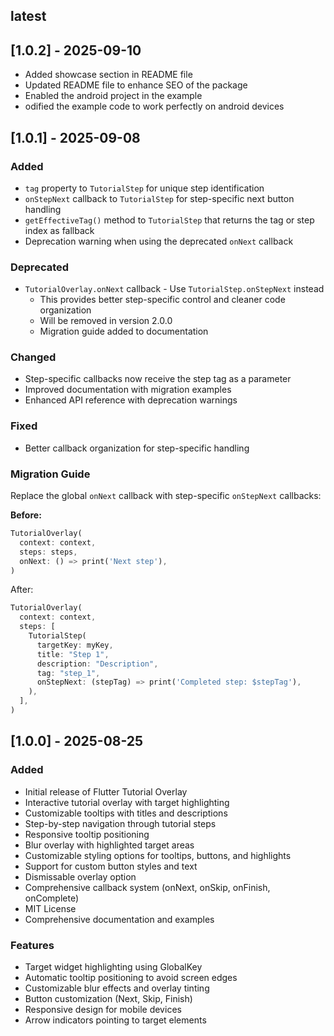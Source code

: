 ## latest

## [1.0.2] - 2025-09-10

- Added showcase section in README file
- Updated README file to enhance SEO of the package
- Enabled the android project in the example
- odified the example code to work perfectly on android devices

## [1.0.1] - 2025-09-08

### Added

- `tag` property to `TutorialStep` for unique step identification
- `onStepNext` callback to `TutorialStep` for step-specific next button handling
- `getEffectiveTag()` method to `TutorialStep` that returns the tag or step index as fallback
- Deprecation warning when using the deprecated `onNext` callback

### Deprecated

- `TutorialOverlay.onNext` callback - Use `TutorialStep.onStepNext` instead
  - This provides better step-specific control and cleaner code organization
  - Will be removed in version 2.0.0
  - Migration guide added to documentation

### Changed

- Step-specific callbacks now receive the step tag as a parameter
- Improved documentation with migration examples
- Enhanced API reference with deprecation warnings

### Fixed

- Better callback organization for step-specific handling

### Migration Guide

Replace the global `onNext` callback with step-specific `onStepNext` callbacks:

**Before:**

```dart
TutorialOverlay(
  context: context,
  steps: steps,
  onNext: () => print('Next step'),
)
```

After:

```dart
TutorialOverlay(
  context: context,
  steps: [
    TutorialStep(
      targetKey: myKey,
      title: "Step 1",
      description: "Description",
      tag: "step_1",
      onStepNext: (stepTag) => print('Completed step: $stepTag'),
    ),
  ],
)
```

## [1.0.0] - 2025-08-25

### Added

- Initial release of Flutter Tutorial Overlay
- Interactive tutorial overlay with target highlighting
- Customizable tooltips with titles and descriptions
- Step-by-step navigation through tutorial steps
- Responsive tooltip positioning
- Blur overlay with highlighted target areas
- Customizable styling options for tooltips, buttons, and highlights
- Support for custom button styles and text
- Dismissable overlay option
- Comprehensive callback system (onNext, onSkip, onFinish, onComplete)
- MIT License
- Comprehensive documentation and examples

### Features

- Target widget highlighting using GlobalKey
- Automatic tooltip positioning to avoid screen edges
- Customizable blur effects and overlay tinting
- Button customization (Next, Skip, Finish)
- Responsive design for mobile devices
- Arrow indicators pointing to target elements
